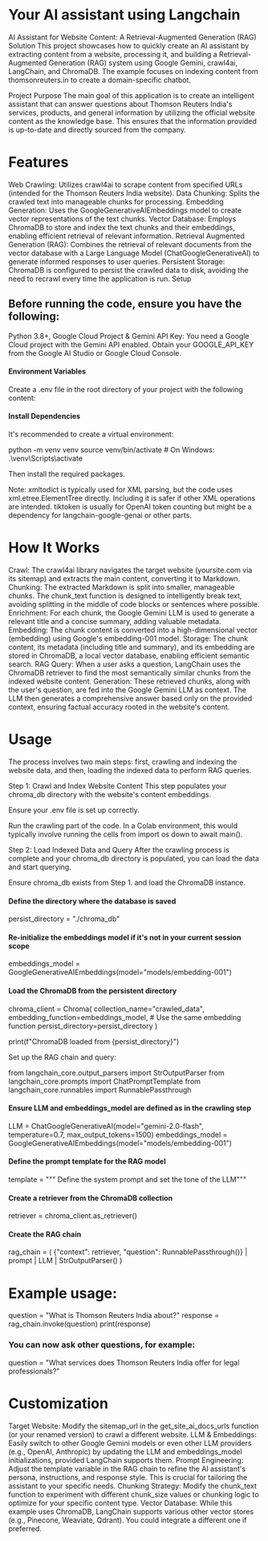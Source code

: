 # Your AI assistant using Langchain

AI Assistant for Website Content: A Retrieval-Augmented Generation (RAG) Solution
This project showcases how to quickly create an AI assistant by extracting content from a website, processing it, and building a Retrieval-Augmented Generation (RAG) system using Google Gemini, crawl4ai, LangChain, and ChromaDB. The example focuses on indexing content from thomsonreuters.in to create a domain-specific chatbot.

Project Purpose
The main goal of this application is to create an intelligent assistant that can answer questions about Thomson Reuters India's services, products, and general information by utilizing the official website content as the knowledge base. This ensures that the information provided is up-to-date and directly sourced from the company.

# Features
Web Crawling: Utilizes crawl4ai to scrape content from specified URLs (intended for the Thomson Reuters India website).
Data Chunking: Splits the crawled text into manageable chunks for processing.
Embedding Generation: Uses the GoogleGenerativeAIEmbeddings model to create vector representations of the text chunks.
Vector Database: Employs ChromaDB to store and index the text chunks and their embeddings, enabling efficient retrieval of relevant information.
Retrieval Augmented Generation (RAG): Combines the retrieval of relevant documents from the vector database with a Large Language Model (ChatGoogleGenerativeAI) to generate informed responses to user queries.
Persistent Storage: ChromaDB is configured to persist the crawled data to disk, avoiding the need to recrawl every time the application is run.
Setup

## Before running the code, ensure you have the following:

Python 3.8+, 
Google Cloud Project & Gemini API Key: You need a Google Cloud project with the Gemini API enabled. Obtain your GOOGLE_API_KEY from the Google AI Studio or Google Cloud Console.

#### Environment Variables
Create a .env file in the root directory of your project with the following content:


#### Install Dependencies
It's recommended to create a virtual environment:

python -m venv venv
source venv/bin/activate # On Windows: .\venv\Scripts\activate

Then install the required packages.


Note: xmltodict is typically used for XML parsing, but the code uses xml.etree.ElementTree directly. Including it is safer if other XML operations are intended. tiktoken is usually for OpenAI token counting but might be a dependency for langchain-google-genai or other parts.

# How It Works
Crawl: The crawl4ai library navigates the target website (yoursite.com via its sitemap) and extracts the main content, converting it to Markdown.
Chunking: The extracted Markdown is split into smaller, manageable chunks. The chunk_text function is designed to intelligently break text, avoiding splitting in the middle of code blocks or sentences where possible.
Enrichment: For each chunk, the Google Gemini LLM is used to generate a relevant title and a concise summary, adding valuable metadata.
Embedding: The chunk content is converted into a high-dimensional vector (embedding) using Google's embedding-001 model.
Storage: The chunk content, its metadata (including title and summary), and its embedding are stored in ChromaDB, a local vector database, enabling efficient semantic search.
RAG Query: When a user asks a question, LangChain uses the ChromaDB retriever to find the most semantically similar chunks from the indexed website content.
Generation: These retrieved chunks, along with the user's question, are fed into the Google Gemini LLM as context. The LLM then generates a comprehensive answer based only on the provided context, ensuring factual accuracy rooted in the website's content.

# Usage
The process involves two main steps: first, crawling and indexing the website data, and then, loading the indexed data to perform RAG queries.

Step 1: Crawl and Index Website Content
This step populates your chroma_db directory with the website's content embeddings.

Ensure your .env file is set up correctly.

Run the crawling part of the code. In a Colab environment, this would typically involve running the cells from import os down to await main().

Step 2: Load Indexed Data and Query
After the crawling process is complete and your chroma_db directory is populated, you can load the data and start querying.

Ensure chroma_db exists from Step 1. and load the ChromaDB instance.


#### Define the directory where the database is saved
persist_directory = "./chroma_db"

#### Re-initialize the embeddings model if it's not in your current session scope
embeddings_model = GoogleGenerativeAIEmbeddings(model="models/embedding-001")

#### Load the ChromaDB from the persistent directory
chroma_client = Chroma(
    collection_name="crawled_data",
    embedding_function=embeddings_model, # Use the same embedding function
    persist_directory=persist_directory
)

print(f"ChromaDB loaded from {persist_directory}")

Set up the RAG chain and query:

from langchain_core.output_parsers import StrOutputParser
from langchain_core.prompts import ChatPromptTemplate
from langchain_core.runnables import RunnablePassthrough

#### Ensure LLM and embeddings_model are defined as in the crawling step
LLM = ChatGoogleGenerativeAI(model="gemini-2.0-flash", temperature=0.7, max_output_tokens=1500)
embeddings_model = GoogleGenerativeAIEmbeddings(model="models/embedding-001")


#### Define the prompt template for the RAG model
template = """ Define the system prompt and set the tone of the LLM"""

#### Create a retriever from the ChromaDB collection
retriever = chroma_client.as_retriever()

#### Create the RAG chain
rag_chain = (
    {"context": retriever, "question": RunnablePassthrough()}
    | prompt
    | LLM
    | StrOutputParser()
)

# Example usage:
question = "What is Thomson Reuters India about?"
response = rag_chain.invoke(question)
print(response)

### You can now ask other questions, for example:
question = "What services does Thomson Reuters India offer for legal professionals?"

# Customization

Target Website: Modify the sitemap_url in the get_site_ai_docs_urls function (or your renamed version) to crawl a different website.
LLM & Embeddings: Easily switch to other Google Gemini models or even other LLM providers (e.g., OpenAI, Anthropic) by updating the LLM and embeddings_model initializations, provided LangChain supports them.
Prompt Engineering: Adjust the template variable in the RAG chain to refine the AI assistant's persona, instructions, and response style. This is crucial for tailoring the assistant to your specific needs.
Chunking Strategy: Modify the chunk_text function to experiment with different chunk_size values or chunking logic to optimize for your specific content type.
Vector Database: While this example uses ChromaDB, LangChain supports various other vector stores (e.g., Pinecone, Weaviate, Qdrant). You could integrate a different one if preferred.



